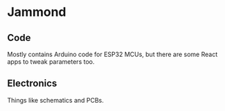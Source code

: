 # Jammond

## Code
Mostly contains Arduino code for ESP32 MCUs, but there are some React apps to tweak parameters too.

## Electronics
Things like schematics and PCBs.